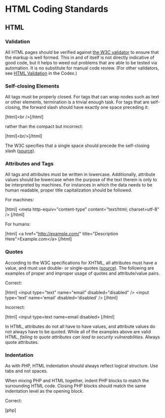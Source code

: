 # HTML Coding Standards

## HTML

### Validation
All HTML pages should be verified against [the W3C validator](https://validator.w3.org/) to ensure that the markup is well formed. This in and of itself is not directly indicative of good code, but it helps to weed out problems that are able to be tested via automation. It is no substitute for manual code review. (For other validators, see [HTML Validation](https://codex.wordpress.org/Validating_a_Website#HTML_-_Validation) in the Codex.)

### Self-closing Elements

All tags must be properly closed. For tags that can wrap nodes such as text or other elements, termination is a trivial enough task. For tags that are self-closing, the forward slash should have exactly one space preceding it:

[html]<br /&gt;[/html]

rather than the compact but incorrect:

[html]<br/&gt;[/html]

The W3C specifies that a single space should precede the self-closing slash ([source](https://w3.org/TR/xhtml1/#C_2)).

### Attributes and Tags

All tags and attributes must be written in lowercase. Additionally, attribute values should be lowercase when the purpose of the text therein is only to be interpreted by machines. For instances in which the data needs to be human readable, proper title capitalization should be followed.

For machines:

[html]
<meta http-equiv="content-type" content="text/html; charset=utf-8" /&gt;
[/html]

For humans:

[html]
<a href="http://example.com/" title="Description Here"&gt;Example.com</a&gt;
[/html]

### Quotes

According to the W3C specifications for XHTML, all attributes must have a value, and must use double- or single-quotes ([source](https://www.w3.org/TR/xhtml1/#h-4.4)). The following are examples of proper and improper usage of quotes and attribute/value pairs.

Correct:

[html]
<input type="text" name="email" disabled="disabled" /&gt;
<input type='text' name='email' disabled='disabled' /&gt;
[/html]

Incorrect:

[html]
<input type=text name=email disabled&gt;
[/html]

In HTML, attributes do not all have to have values, and attribute values do not always have to be quoted. While all of the examples above are valid HTML, _failing to quote attributes can lead to security vulnerabilities_. Always quote attributes.

### Indentation

As with PHP, HTML indentation should always reflect logical structure. Use tabs and not spaces.

When mixing PHP and HTML together, indent PHP blocks to match the surrounding HTML code. Closing PHP blocks should match the same indentation level as the opening block.

Correct:

[php]
<?php if ( ! have_posts() ) : ?&gt;
<div id="post-1" class="post"&gt;
<h1 class="entry-title"&gt;Not Found</h1&gt;
<div class="entry-content"&gt;
<p&gt;Apologies, but no results were found.</p&gt;
<?php get_search_form(); ?&gt;
</div&gt;
</div&gt;
<?php endif; ?&gt;
[/php]

Incorrect:

[php]
<?php if ( ! have_posts() ) : ?&gt;
<div id="post-0" class="post error404 not-found"&gt;
<h1 class="entry-title"&gt;Not Found</h1&gt;
<div class="entry-content"&gt;
<p&gt;Apologies, but no results were found.</p&gt;
<?php get_search_form(); ?&gt;
</div&gt;
</div&gt;
<?php endif; ?&gt;
[/php]

## Credits

- HTML code standards adapted from [Fellowship Tech Code Standards](https://developer.fellowshipone.com/patterns/code.php) (<[CC license](https://creativecommons.org/licenses/by-nc-sa/3.0/http://creativecommons.org/licenses/by-nc-sa/3.0/).

